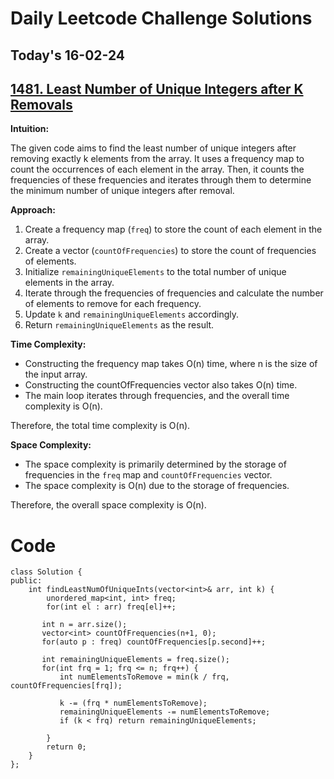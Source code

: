 # Daily Leetcode Challenge Solutions

## Today's 16-02-24 
## [1481. Least Number of Unique Integers after K Removals](https://leetcode.com/problems/least-number-of-unique-integers-after-k-removals/description/?envType=daily-question&envId=2024-02-16)

**Intuition:**

The given code aims to find the least number of unique integers after removing exactly k elements from the array. It uses a frequency map to count the occurrences of each element in the array. Then, it counts the frequencies of these frequencies and iterates through them to determine the minimum number of unique integers after removal.

**Approach:**

1. Create a frequency map (`freq`) to store the count of each element in the array.
2. Create a vector (`countOfFrequencies`) to store the count of frequencies of elements.
3. Initialize `remainingUniqueElements` to the total number of unique elements in the array.
4. Iterate through the frequencies of frequencies and calculate the number of elements to remove for each frequency.
5. Update `k` and `remainingUniqueElements` accordingly.
6. Return `remainingUniqueElements` as the result.

**Time Complexity:**

- Constructing the frequency map takes O(n) time, where n is the size of the input array.
- Constructing the countOfFrequencies vector also takes O(n) time.
- The main loop iterates through frequencies, and the overall time complexity is O(n).

Therefore, the total time complexity is O(n).

**Space Complexity:**

- The space complexity is primarily determined by the storage of frequencies in the `freq` map and `countOfFrequencies` vector.
- The space complexity is O(n) due to the storage of frequencies.

Therefore, the overall space complexity is O(n).



# Code
```
class Solution {
public:
    int findLeastNumOfUniqueInts(vector<int>& arr, int k) {
        unordered_map<int, int> freq;
        for(int el : arr) freq[el]++;

       int n = arr.size();
       vector<int> countOfFrequencies(n+1, 0);
       for(auto p : freq) countOfFrequencies[p.second]++;

       int remainingUniqueElements = freq.size();
       for(int frq = 1; frq <= n; frq++) {
           int numElementsToRemove = min(k / frq, countOfFrequencies[frq]);

           k -= (frq * numElementsToRemove);
           remainingUniqueElements -= numElementsToRemove;
           if (k < frq) return remainingUniqueElements;
       
        }
        return 0;
    }
};

```
